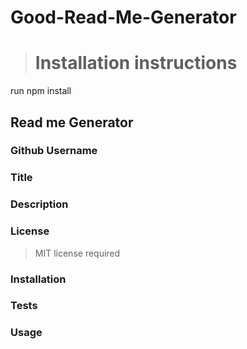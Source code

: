 # Good-Read-Me-Generator
># Installation instructions
run npm install 
## Read me Generator
### Github Username 
### Title
### Description
### License
>MIT license required
### Installation
### Tests
### Usage 





